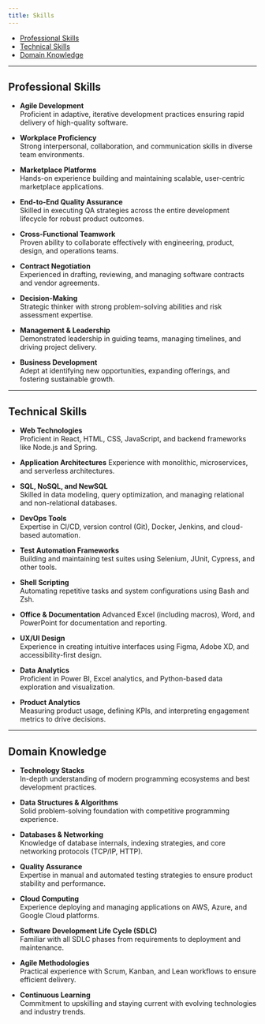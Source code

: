 ```yaml
---
title: Skills
---
```


<!--
This website is only meant to showcase the work and and skills of the author,
on a professional level. It also has a blog, containing the author's observations
and opinions on various topics. The views expressed are the author's own.
Copyright (C) 2025  T L Naparajith

This program is free software: you can redistribute it and/or modify
it under the terms of the GNU Affero General Public License Version 3 as published
by the Free Software Foundation.

This program is distributed in the hope that it will be useful,
but WITHOUT ANY WARRANTY; without even the implied warranty of
MERCHANTABILITY or FITNESS FOR A PARTICULAR PURPOSE.  See the
GNU Affero General Public License for more details.

You should have received a copy of the GNU Affero General Public License
along with this program.  If not, see <https://www.gnu.org/licenses/agpl-3.0.txt>.

Contact me through electronic mail: <naparajith@duck.com>
-->

<!--toc:start-->

- [Professional Skills](#professional-skills)
- [Technical Skills](#technical-skills)
- [Domain Knowledge](#domain-knowledge)

<!--toc:end-->

---

## Professional Skills

- **Agile Development**  
  Proficient in adaptive, iterative development practices ensuring rapid
  delivery of high-quality software.

- **Workplace Proficiency**  
  Strong interpersonal, collaboration, and communication skills in diverse team
  environments.

- **Marketplace Platforms**  
  Hands-on experience building and maintaining scalable, user-centric
  marketplace applications.

- **End-to-End Quality Assurance**  
  Skilled in executing QA strategies across the entire development lifecycle for
  robust product outcomes.

- **Cross-Functional Teamwork**  
  Proven ability to collaborate effectively with engineering, product, design,
  and operations teams.

- **Contract Negotiation**  
  Experienced in drafting, reviewing, and managing software contracts and vendor
  agreements.

- **Decision-Making**  
  Strategic thinker with strong problem-solving abilities and risk assessment
  expertise.

- **Management & Leadership**  
  Demonstrated leadership in guiding teams, managing timelines, and driving
  project delivery.

- **Business Development**  
  Adept at identifying new opportunities, expanding offerings, and fostering
  sustainable growth.

---

## Technical Skills

- **Web Technologies**  
  Proficient in React, HTML, CSS, JavaScript, and backend frameworks like
  Node.js and Spring.

- **Application Architectures** Experience with monolithic, microservices, and
  serverless architectures.

- **SQL, NoSQL, and NewSQL**  
  Skilled in data modeling, query optimization, and managing relational and
  non-relational databases.

- **DevOps Tools**  
  Expertise in CI/CD, version control (Git), Docker, Jenkins, and cloud-based
  automation.

- **Test Automation Frameworks**  
  Building and maintaining test suites using Selenium, JUnit, Cypress, and other
  tools.

- **Shell Scripting**  
  Automating repetitive tasks and system configurations using Bash and Zsh.

- **Office & Documentation** Advanced Excel (including macros), Word, and
  PowerPoint for documentation and reporting.

- **UX/UI Design**  
  Experience in creating intuitive interfaces using Figma, Adobe XD, and
  accessibility-first design.

- **Data Analytics**  
  Proficient in Power BI, Excel analytics, and Python-based data exploration and
  visualization.

- **Product Analytics**  
  Measuring product usage, defining KPIs, and interpreting engagement metrics to
  drive decisions.

---

## Domain Knowledge

- **Technology Stacks**  
  In-depth understanding of modern programming ecosystems and best development
  practices.

- **Data Structures & Algorithms**  
  Solid problem-solving foundation with competitive programming experience.

- **Databases & Networking**  
  Knowledge of database internals, indexing strategies, and core networking
  protocols (TCP/IP, HTTP).

- **Quality Assurance**  
  Expertise in manual and automated testing strategies to ensure product
  stability and performance.

- **Cloud Computing**  
  Experience deploying and managing applications on AWS, Azure, and Google Cloud
  platforms.

- **Software Development Life Cycle (SDLC)**  
  Familiar with all SDLC phases from requirements to deployment and maintenance.

- **Agile Methodologies**  
  Practical experience with Scrum, Kanban, and Lean workflows to ensure
  efficient delivery.

- **Continuous Learning**  
  Commitment to upskilling and staying current with evolving technologies and
  industry trends.
